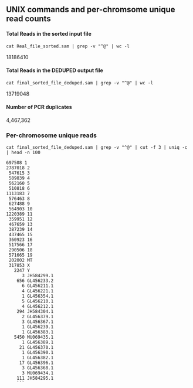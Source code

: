 ## UNIX commands and per-chromsome unique read counts

#### Total Reads in the sorted input file 
```
cat Real_file_sorted.sam | grep -v "^@" | wc -l
```

18186410

#### Total Reads in the DEDUPED output file
```
cat final_sorted_file_deduped.sam | grep -v "^@" | wc -l 
```

13719048

#### Number of PCR duplicates

4,467,362

### Per-chromosome unique reads
```
cat final_sorted_file_deduped.sam | grep -v "^@" | cut -f 3 | uniq -c | head -n 100
```

```
697508 1
2787018 2
 547615 3
 589839 4
 562160 5
 510818 6
1113183 7
 576463 8
 627488 9
 564903 10
1220389 11
 359951 12
 467659 13
 387239 14
 437465 15
 360923 16
 517566 17
 290506 18
 571665 19
 202002 MT
 317853 X
   2247 Y
      3 JH584299.1
    656 GL456233.2
      6 GL456211.1
      4 GL456221.1
      1 GL456354.1
      5 GL456210.1
      4 GL456212.1
    294 JH584304.1
      2 GL456379.1
      3 GL456367.1
      1 GL456239.1
      1 GL456383.1
   5450 MU069435.1
      1 GL456389.1
     21 GL456370.1
      1 GL456390.1
      1 GL456382.1
     17 GL456396.1
      3 GL456368.1
      3 MU069434.1
    111 JH584295.1
    ```
